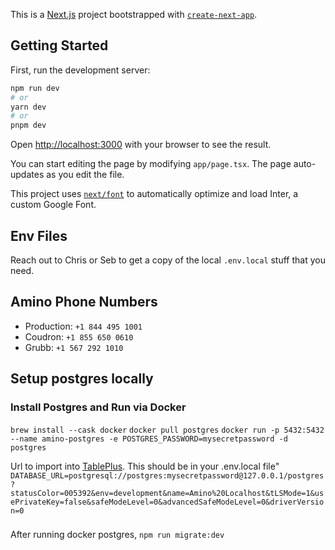 This is a [Next.js](https://nextjs.org/) project bootstrapped with [`create-next-app`](https://github.com/vercel/next.js/tree/canary/packages/create-next-app).

## Getting Started

First, run the development server:

```bash
npm run dev
# or
yarn dev
# or
pnpm dev
```

Open [http://localhost:3000](http://localhost:3000) with your browser to see the result.

You can start editing the page by modifying `app/page.tsx`. The page auto-updates as you edit the file.

This project uses [`next/font`](https://nextjs.org/docs/basic-features/font-optimization) to automatically optimize and load Inter, a custom Google Font.

## Env Files
Reach out to Chris or Seb to get a copy of the local `.env.local` stuff that you need.

## Amino Phone Numbers
- Production: `+1 844 495 1001`
- Coudron: `+1 855 650 0610`
- Grubb: `+1 567 292 1010`


## Setup postgres locally
### Install Postgres and Run via Docker
`brew install --cask docker`
`docker pull postgres`
`docker run -p 5432:5432 --name amino-postgres -e POSTGRES_PASSWORD=mysecretpassword -d postgres`

Url to import into [TablePlus](https://tableplus.com/). This should be in your .env.local file"
`DATABASE_URL=postgresql://postgres:mysecretpassword@127.0.0.1/postgres?statusColor=005392&env=development&name=Amino%20Localhost&tLSMode=1&usePrivateKey=false&safeModeLevel=0&advancedSafeModeLevel=0&driverVersion=0`

###
After running docker postgres, 
`npm run migrate:dev`

